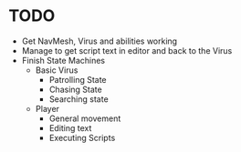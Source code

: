 # TODO

- Get NavMesh, Virus and abilities working
- Manage to get script text in editor and back to the Virus
- Finish State Machines
  - Basic Virus
    - Patrolling State
    - Chasing State
    - Searching state
  - Player
    - General movement
    - Editing text
    - Executing Scripts
